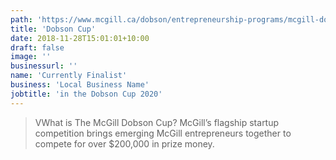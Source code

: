 ```yaml
---
path: 'https://www.mcgill.ca/dobson/entrepreneurship-programs/mcgill-dobson-cup'
title: 'Dobson Cup'
date: 2018-11-28T15:01:01+10:00
draft: false
image: ''
businessurl: ''
name: 'Currently Finalist'
business: 'Local Business Name'
jobtitle: 'in the Dobson Cup 2020'
---
```


> VWhat is The McGill Dobson Cup? McGill’s flagship startup competition brings emerging McGill entrepreneurs together to compete for over $200,000 in prize money.

